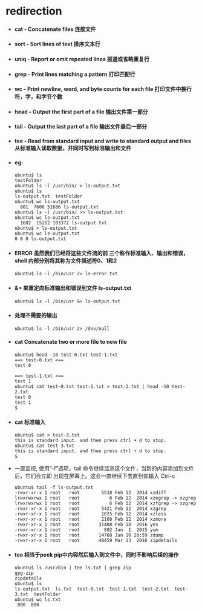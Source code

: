 # redirection

- #### cat - Concatenate files 连接文件

- #### sort - Sort lines of text 排序文本行

- #### uniq - Report or omit repeated lines 报道或省略重复行

- #### grep - Print lines matching a pattern  打印匹配行

- #### wc - Print newline, word, and byte counts for each file 打印文件中换行符，字，和字节个数

- #### head - Output the first part of a file 输出文件第一部分

- #### tail - Output the last part of a file 输出文件最后一部分

- #### tee - Read from standard input and write to standard output and files 从标准输入读取数据，并同时写到标准输出和文件

- #### eg:
  ```
  ubuntu$ ls
  testFolder
  ubuntu$ ls -l /usr/bin/ > ls-output.txt
  ubuntu$ ls
  ls-output.txt  testFolder
  ubuntu$ wc ls-output.txt
    801  7606 51686 ls-output.txt
  ubuntu$ ls -l /usr/bin/ >> ls-output.txt
  ubuntu$ wc ls-output.txt
    1602  15212 103372 ls-output.txt
  ubuntu$ > ls-output.txt
  ubuntu$ wc ls-output.txt
  0 0 0 ls-output.txt
  ```
- #### ERROR 虽然我们已经将这些文件流的前 三个称作标准输入、输出和错误，shell 内部分别将其称为文件描述符0、1和2
  ```
  ubuntu$ ls -l /bin/usr 2> ls-error.txt
  ```
- #### &> 来重定向标准输出和错误到文件 ls-output.txt
  ```
  ubuntu$ ls -l /bin/usr &> ls-output.txt
  ```
- #### 处理不需要的输出
  ```
  ubuntu$ ls -l /bin/usr 2> /dev/null
  ```
- #### cat Concatenate two or more file to new file
  ```
  ubuntu$ head -10 test-0.txt test-1.txt
  ==> test-0.txt <==
  test 0

  ==> test-1.txt <==
  test 1
  ubuntu$ cat test-0.txt test-1.txt > test-2.txt | head -10 test-2.txt
  test 0
  test 1
  $
  ```
- #### cat 标准输入
  ```
  ubuntu$ cat > test-3.txt
  this is standard input. and then press ctrl + d to stop.
  ubuntu$ cat test-3.txt
  this is standard input. and then press ctrl + d to stop.
  $
  ```
- 一直监视, 使用”-f”选项，tail 命令继续监测这个文件，当新的内容添加到文件后，它们会立即 出现在屏幕上。这会一直继续下去直到你输入 Ctrl-c
  ```
  ubuntu$ tail -f ls-output.txt
  -rwxr-xr-x 1 root   root        5518 Feb 12  2014 xzdiff
  lrwxrwxrwx 1 root   root           6 Feb 12  2014 xzegrep -> xzgrep
  lrwxrwxrwx 1 root   root           6 Feb 12  2014 xzfgrep -> xzgrep
  -rwxr-xr-x 1 root   root        5421 Feb 12  2014 xzgrep
  -rwxr-xr-x 1 root   root        1825 Feb 12  2014 xzless
  -rwxr-xr-x 1 root   root        2168 Feb 12  2014 xzmore
  -rwxr-xr-x 1 root   root       31408 Feb 18  2016 yes
  -rwxr-xr-x 1 root   root         802 Jan  1  2015 yum
  -rwxr-xr-x 1 root   root       14768 Jun 16 20:59 zdump
  -rwxr-xr-x 1 root   root       48459 Mar 13  2016 zipdetails

  ```
- #### tee 相当于peek pip中内容然后输入到文件中，同时不影响后续的操作
  ```
  ubuntu$ ls /usr/bin | tee ls.txt | grep zip
  gpg-zip
  zipdetails
  ubuntu$ ls
  ls-output.txt  ls.txt  test-0.txt  test-1.txt  test-2.txt  test-3.txt  testFolder
  ubuntu$ wc ls.txt
   800  800
  ```
